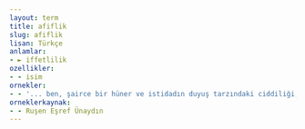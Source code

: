 ```yaml
---
layout: term
title: afiflik
slug: afiflik
lisan: Türkçe
anlamlar:
- ► iffetlilik
ozellikler:
- - isim
ornekler:
- - '... ben, şairce bir hüner ve istidadın duyuş tarzındaki ciddiliği, dalaleti andırabilecek gibi bir şeyin ta orta yerine varıncaya kadar hiç gözden kaçırılmayan ve elden bırakılmayan ifade ihtiyat ve ihtirazını ve afifliğini bu yolda tabir ediyorum.'
orneklerkaynak:
- - Ruşen Eşref Ünaydın
---
```


